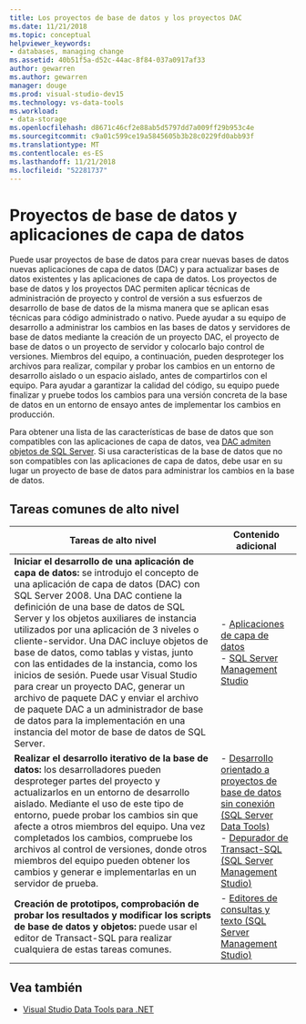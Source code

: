 ```yaml
---
title: Los proyectos de base de datos y los proyectos DAC
ms.date: 11/21/2018
ms.topic: conceptual
helpviewer_keywords:
- databases, managing change
ms.assetid: 40b51f5a-d52c-44ac-8f84-037a0917af33
author: gewarren
ms.author: gewarren
manager: douge
ms.prod: visual-studio-dev15
ms.technology: vs-data-tools
ms.workload:
- data-storage
ms.openlocfilehash: d8671c46cf2e88ab5d5797dd7a009ff29b953c4e
ms.sourcegitcommit: c9a01c599ce19a5845605b3b28c0229fd0abb93f
ms.translationtype: MT
ms.contentlocale: es-ES
ms.lasthandoff: 11/21/2018
ms.locfileid: "52281737"
---
```

# <a name="database-projects-and-data-tier-applications"></a>Proyectos de base de datos y aplicaciones de capa de datos

Puede usar proyectos de base de datos para crear nuevas bases de datos nuevas aplicaciones de capa de datos (DAC) y para actualizar bases de datos existentes y las aplicaciones de capa de datos. Los proyectos de base de datos y los proyectos DAC permiten aplicar técnicas de administración de proyecto y control de versión a sus esfuerzos de desarrollo de base de datos de la misma manera que se aplican esas técnicas para código administrado o nativo. Puede ayudar a su equipo de desarrollo a administrar los cambios en las bases de datos y servidores de base de datos mediante la creación de un proyecto DAC, el proyecto de base de datos o un proyecto de servidor y colocarlo bajo control de versiones. Miembros del equipo, a continuación, pueden desproteger los archivos para realizar, compilar y probar los cambios en un entorno de desarrollo aislado o un espacio aislado, antes de compartirlos con el equipo. Para ayudar a garantizar la calidad del código, su equipo puede finalizar y pruebe todos los cambios para una versión concreta de la base de datos en un entorno de ensayo antes de implementar los cambios en producción.

Para obtener una lista de las características de base de datos que son compatibles con las aplicaciones de capa de datos, vea [DAC admiten objetos de SQL Server](/sql/relational-databases/data-tier-applications/dac-support-for-sql-server-objects-and-versions). Si usa características de la base de datos que no son compatibles con las aplicaciones de capa de datos, debe usar en su lugar un proyecto de base de datos para administrar los cambios en la base de datos.

## <a name="common-high-level-tasks"></a>Tareas comunes de alto nivel

| Tareas de alto nivel | Contenido adicional |
| - | - |
| **Iniciar el desarrollo de una aplicación de capa de datos:** se introdujo el concepto de una aplicación de capa de datos (DAC) con SQL Server 2008. Una DAC contiene la definición de una base de datos de SQL Server y los objetos auxiliares de instancia utilizados por una aplicación de 3 niveles o cliente-servidor. Una DAC incluye objetos de base de datos, como tablas y vistas, junto con las entidades de la instancia, como los inicios de sesión. Puede usar Visual Studio para crear un proyecto DAC, generar un archivo de paquete DAC y enviar el archivo de paquete DAC a un administrador de base de datos para la implementación en una instancia del motor de base de datos de SQL Server. | - [Aplicaciones de capa de datos](/sql/relational-databases/data-tier-applications/data-tier-applications)<br />- [SQL Server Management Studio](/sql/ssms/sql-server-management-studio-ssms) |
| **Realizar el desarrollo iterativo de la base de datos:** los desarrolladores pueden desproteger partes del proyecto y actualizarlos en un entorno de desarrollo aislado. Mediante el uso de este tipo de entorno, puede probar los cambios sin que afecte a otros miembros del equipo. Una vez completados los cambios, compruebe los archivos al control de versiones, donde otros miembros del equipo pueden obtener los cambios y generar e implementarlas en un servidor de prueba. | - [Desarrollo orientado a proyectos de base de datos sin conexión (SQL Server Data Tools)](/sql/ssdt/project-oriented-offline-database-development)<br />- [Depurador de Transact-SQL (SQL Server Management Studio)](/sql/ssms/scripting/transact-sql-debugger) |
| **Creación de prototipos, comprobación de probar los resultados y modificar los scripts de base de datos y objetos:** puede usar el editor de Transact-SQL para realizar cualquiera de estas tareas comunes. | - [Editores de consultas y texto (SQL Server Management Studio)](/sql/ssms/scripting/query-and-text-editors-sql-server-management-studio) |

## <a name="see-also"></a>Vea también

- [Visual Studio Data Tools para .NET](../data-tools/visual-studio-data-tools-for-dotnet.md)